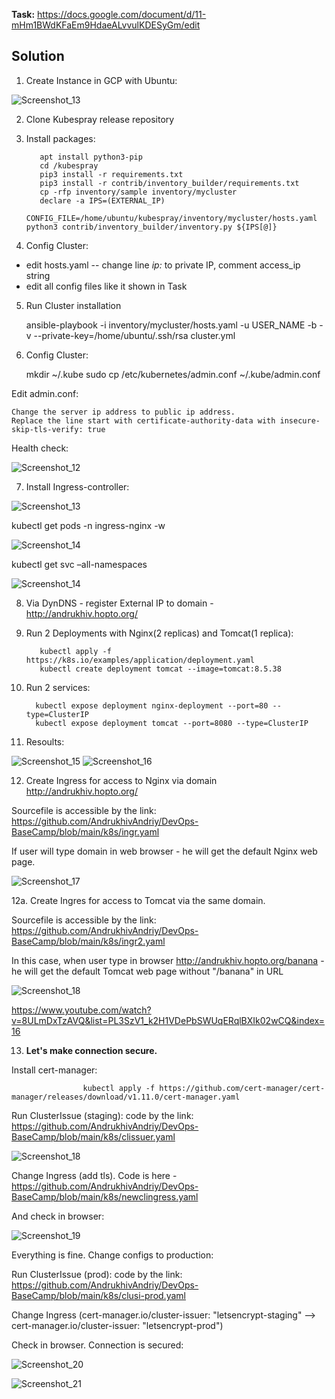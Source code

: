 **Task:** https://docs.google.com/document/d/11-mHm1BWdKFaEm9HdaeALvvulKDESyGm/edit

## Solution

1. Create Instance in GCP with Ubuntu:

![Screenshot_13](https://user-images.githubusercontent.com/79985930/216946719-80dd1c6d-d6b6-480d-a83b-dfe6a211c85e.png)

2. Clone Kubespray release  repository

3. Install packages:

          apt install python3-pip
          cd /kubespray
          pip3 install -r requirements.txt
          pip3 install -r contrib/inventory_builder/requirements.txt
          cp -rfp inventory/sample inventory/mycluster
          declare -a IPS=(EXTERNAL_IP)
          CONFIG_FILE=/home/ubuntu/kubespray/inventory/mycluster/hosts.yaml python3 contrib/inventory_builder/inventory.py ${IPS[@]}
    
    
4. Config Cluster:

- edit hosts.yaml -- change line *ip:* to private IP, comment access_ip string
- edit all config files like it shown in Task

5. Run Cluster installation 

    ansible-playbook -i inventory/mycluster/hosts.yaml -u USER_NAME -b -v --private-key=/home/ubuntu/.ssh/rsa cluster.yml
    
6. Config Cluster:

    mkdir ~/.kube
    sudo cp /etc/kubernetes/admin.conf ~/.kube/admin.conf

Edit admin.conf:

    Change the server ip address to public ip address.
    Replace the line start with certificate-authority-data with insecure-skip-tls-verify: true

Health check:

![Screenshot_12](https://user-images.githubusercontent.com/79985930/216811227-1ab21824-222f-4ba1-842f-10614fd543df.png)

7. Install Ingress-controller:

![Screenshot_13](https://user-images.githubusercontent.com/79985930/216811688-18ebaeb1-d8c9-4859-8bf6-f033c931582f.png)

kubectl get pods -n ingress-nginx -w

![Screenshot_14](https://user-images.githubusercontent.com/79985930/216811737-188c6ef4-b367-4a04-8b24-99ca8455cfad.png)

kubectl get svc –all-namespaces

![Screenshot_14](https://user-images.githubusercontent.com/79985930/216947174-82edb6f2-b9b4-4dc9-b448-a7ff6a06e224.png)

8. Via DynDNS - register External IP to domain - http://andrukhiv.hopto.org/

9. Run 2 Deployments with Nginx(2 replicas) and Tomcat(1 replica):

          kubectl apply -f https://k8s.io/examples/application/deployment.yaml
          kubectl create deployment tomcat --image=tomcat:8.5.38
          
10. Run 2 services:

          kubectl expose deployment nginx-deployment --port=80 --type=ClusterIP
          kubectl expose deployment tomcat --port=8080 --type=ClusterIP
                    
11. Resoults:

![Screenshot_15](https://user-images.githubusercontent.com/79985930/216983442-fe2d3589-1127-47f5-8b86-cf9b25fbe277.png)
![Screenshot_16](https://user-images.githubusercontent.com/79985930/216983527-8fc0181e-316b-4109-b961-6b7079da916f.png)
                   
12. Create Ingress for access to Nginx via domain http://andrukhiv.hopto.org/

Sourcefile is accessible by the link: https://github.com/AndrukhivAndriy/DevOps-BaseCamp/blob/main/k8s/ingr.yaml

If user will type domain in web browser - he will get the default Nginx web page.

![Screenshot_17](https://user-images.githubusercontent.com/79985930/216985052-f9b5d4d6-e2f7-4d47-a2ad-c8ce20c2b3c0.png)

12a. Create Ingres for access to Tomcat via the same domain.

Sourcefile is accessible by the link: https://github.com/AndrukhivAndriy/DevOps-BaseCamp/blob/main/k8s/ingr2.yaml

In this case, when user type in browser http://andrukhiv.hopto.org/banana  - he will get the default Tomcat web page without "/banana" in URL

![Screenshot_18](https://user-images.githubusercontent.com/79985930/216986100-e7a113ad-276b-419d-a6bb-a74013b22c32.png)

https://www.youtube.com/watch?v=8ULmDxTzAVQ&list=PL3SzV1_k2H1VDePbSWUqERqlBXIk02wCQ&index=16

13. **Let's make connection secure.** 

Install cert-manager: 

                    kubectl apply -f https://github.com/cert-manager/cert-manager/releases/download/v1.11.0/cert-manager.yaml
                    
Run ClusterIssue (staging): code by the link: https://github.com/AndrukhivAndriy/DevOps-BaseCamp/blob/main/k8s/clissuer.yaml

![Screenshot_18](https://user-images.githubusercontent.com/79985930/217063235-b03cd4ac-7ea2-413c-a29a-99b9e1a13225.png)

Change Ingress (add tls). Code is here - https://github.com/AndrukhivAndriy/DevOps-BaseCamp/blob/main/k8s/newclingress.yaml

And check in browser:

![Screenshot_19](https://user-images.githubusercontent.com/79985930/217067925-ceb9e10a-70c5-4e8e-afe8-a566a27569df.png)

Everything is fine. Change configs to production:

Run ClusterIssue (prod): code by the link: https://github.com/AndrukhivAndriy/DevOps-BaseCamp/blob/main/k8s/clusi-prod.yaml

Change Ingress (cert-manager.io/cluster-issuer: "letsencrypt-staging" --> cert-manager.io/cluster-issuer: "letsencrypt-prod")

Check in browser. Connection is secured:

![Screenshot_20](https://user-images.githubusercontent.com/79985930/217073156-703e94d8-ff88-476a-aeed-99f395d64765.png)

![Screenshot_21](https://user-images.githubusercontent.com/79985930/217073158-37a0a759-6a25-4aef-beed-a67d6498a775.png)
